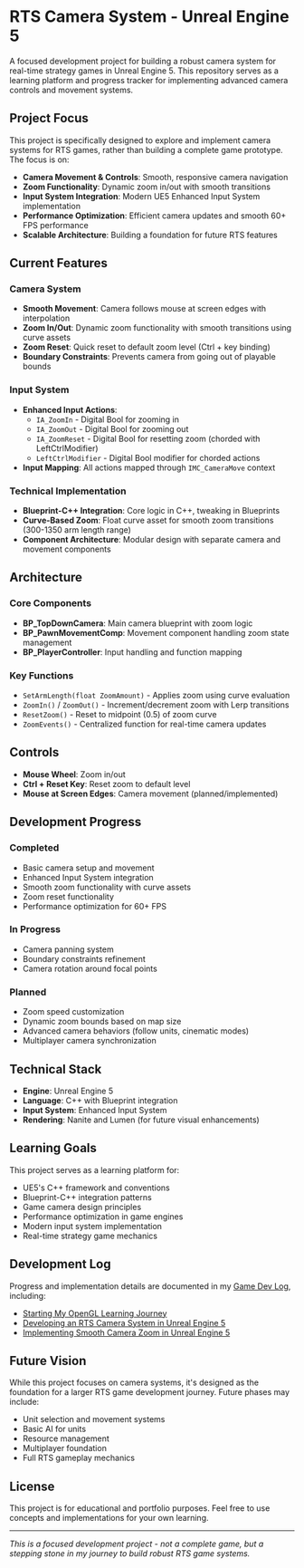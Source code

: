 # RTS Camera System - Unreal Engine 5

A focused development project for building a robust camera system for real-time strategy games in Unreal Engine 5. This repository serves as a learning platform and progress tracker for implementing advanced camera controls and movement systems.

##  Project Focus

This project is specifically designed to explore and implement camera systems for RTS games, rather than building a complete game prototype. The focus is on:

- **Camera Movement & Controls**: Smooth, responsive camera navigation
- **Zoom Functionality**: Dynamic zoom in/out with smooth transitions
- **Input System Integration**: Modern UE5 Enhanced Input System implementation
- **Performance Optimization**: Efficient camera updates and smooth 60+ FPS performance
- **Scalable Architecture**: Building a foundation for future RTS features

##  Current Features

### Camera System
- **Smooth Movement**: Camera follows mouse at screen edges with interpolation
- **Zoom In/Out**: Dynamic zoom functionality with smooth transitions using curve assets
- **Zoom Reset**: Quick reset to default zoom level (Ctrl + key binding)
- **Boundary Constraints**: Prevents camera from going out of playable bounds

### Input System
- **Enhanced Input Actions**:
  - `IA_ZoomIn` - Digital Bool for zooming in
  - `IA_ZoomOut` - Digital Bool for zooming out
  - `IA_ZoomReset` - Digital Bool for resetting zoom (chorded with LeftCtrlModifier)
  - `LeftCtrlModifier` - Digital Bool modifier for chorded actions
- **Input Mapping**: All actions mapped through `IMC_CameraMove` context

### Technical Implementation
- **Blueprint-C++ Integration**: Core logic in C++, tweaking in Blueprints
- **Curve-Based Zoom**: Float curve asset for smooth zoom transitions (300-1350 arm length range)
- **Component Architecture**: Modular design with separate camera and movement components

##  Architecture

### Core Components
- **BP_TopDownCamera**: Main camera blueprint with zoom logic
- **BP_PawnMovementComp**: Movement component handling zoom state management
- **BP_PlayerController**: Input handling and function mapping

### Key Functions
- `SetArmLength(float ZoomAmount)` - Applies zoom using curve evaluation
- `ZoomIn()` / `ZoomOut()` - Increment/decrement zoom with Lerp transitions
- `ResetZoom()` - Reset to midpoint (0.5) of zoom curve
- `ZoomEvents()` - Centralized function for real-time camera updates

##  Controls

- **Mouse Wheel**: Zoom in/out
- **Ctrl + Reset Key**: Reset zoom to default level
- **Mouse at Screen Edges**: Camera movement (planned/implemented)

##  Development Progress

### Completed 
- Basic camera setup and movement
- Enhanced Input System integration
- Smooth zoom functionality with curve assets
- Zoom reset functionality
- Performance optimization for 60+ FPS

### In Progress 
- Camera panning system
- Boundary constraints refinement
- Camera rotation around focal points

### Planned 
- Zoom speed customization
- Dynamic zoom bounds based on map size
- Advanced camera behaviors (follow units, cinematic modes)
- Multiplayer camera synchronization

##  Technical Stack

- **Engine**: Unreal Engine 5
- **Language**: C++ with Blueprint integration
- **Input System**: Enhanced Input System
- **Rendering**: Nanite and Lumen (for future visual enhancements)

##  Learning Goals

This project serves as a learning platform for:
- UE5's C++ framework and conventions
- Blueprint-C++ integration patterns
- Game camera design principles
- Performance optimization in game engines
- Modern input system implementation
- Real-time strategy game mechanics

##  Development Log

Progress and implementation details are documented in my [Game Dev Log](https://zacstack.dev/blog), including:
- [Starting My OpenGL Learning Journey](https://your-portfolio-url.com/blog/opengl-learning-journey)
- [Developing an RTS Camera System in Unreal Engine 5](https://your-portfolio-url.com/blog/unreal-engine-rts-camera)
- [Implementing Smooth Camera Zoom in Unreal Engine 5](https://your-portfolio-url.com/blog/camera-zoom-implementation)

##  Future Vision

While this project focuses on camera systems, it's designed as the foundation for a larger RTS game development journey. Future phases may include:
- Unit selection and movement systems
- Basic AI for units
- Resource management
- Multiplayer foundation
- Full RTS gameplay mechanics

##  License

This project is for educational and portfolio purposes. Feel free to use concepts and implementations for your own learning.

---

*This is a focused development project - not a complete game, but a stepping stone in my journey to build robust RTS game systems.*

